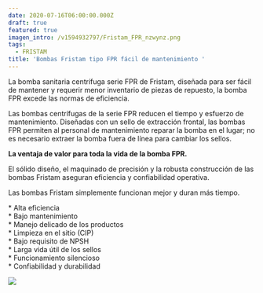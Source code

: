 ```yaml
---
date: 2020-07-16T06:00:00.000Z
draft: true
featured: true
imagen_intro: /v1594932797/Fristam_FPR_nzwynz.png
tags:
  - FRISTAM
title: 'Bombas Fristam tipo FPR fácil de mantenimiento '
---
```

La bomba sanitaria centrífuga serie FPR de Fristam, diseñada para ser fácil de mantener y requerir menor inventario de piezas de repuesto, la bomba FPR excede las normas de eficiencia.

Las bombas centrífugas de la serie FPR reducen el tiempo y esfuerzo de mantenimiento. Diseñadas con un sello de extracción frontal, las bombas FPR permiten al personal de mantenimiento reparar la bomba en el lugar; no es necesario extraer la bomba fuera de línea para cambiar los sellos.

**La ventaja de valor para toda la vida de la bomba FPR.**

El sólido diseño, el maquinado de precisión y la robusta construcción de las bombas Fristam aseguran eficiencia y confiabilidad operativa.

Las bombas Fristam simplemente funcionan mejor y duran más tiempo.  
  
\* Alta eficiencia  
\* Bajo mantenimiento  
\* Manejo delicado de los productos  
\* Limpieza en el sitio (CIP)  
\* Bajo requisito de NPSH  
\* Larga vida útil de los sellos  
\* Funcionamiento silencioso  
\* Confiabilidad y durabilidad

![](https://res.cloudinary.com/novatec/v1594932980/Fristam_FPR_Sellos_brzkmg.jpg)